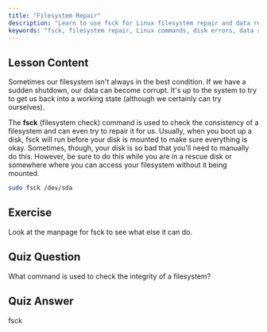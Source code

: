 ```yaml
---
title: "Filesystem Repair"
description: "Learn to use fsck for Linux filesystem repair and data recovery. Understand how to check and fix disk errors with this essential command. Start your Linux journey!"
keywords: "fsck, filesystem repair, Linux commands, disk errors, data recovery, Linux tutorial, beginner guide"
---
```


## Lesson Content

Sometimes our filesystem isn't always in the best condition. If we have a sudden shutdown, our data can become corrupt. It's up to the system to try to get us back into a working state (although we certainly can try ourselves).

The **fsck** (filesystem check) command is used to check the consistency of a filesystem and can even try to repair it for us. Usually, when you boot up a disk, fsck will run before your disk is mounted to make sure everything is okay. Sometimes, though, your disk is so bad that you'll need to manually do this. However, be sure to do this while you are in a rescue disk or somewhere where you can access your filesystem without it being mounted.

```bash
sudo fsck /dev/sda
```

## Exercise

Look at the manpage for fsck to see what else it can do.

## Quiz Question

What command is used to check the integrity of a filesystem?

## Quiz Answer

fsck
